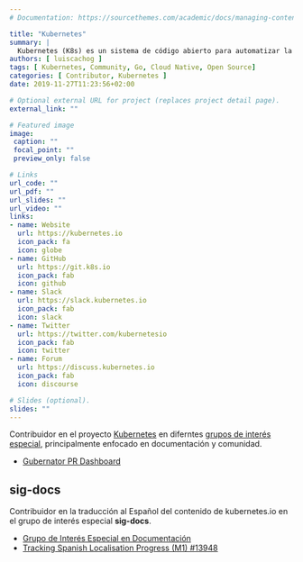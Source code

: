 ```yaml
---
# Documentation: https://sourcethemes.com/academic/docs/managing-content/

title: "Kubernetes"
summary: |
  Kubernetes (K8s) es un sistema de código abierto para automatizar la implementación, el escalamiento y la gestión de aplicaciones en contenedores.
authors: [ luiscachog ]
tags: [ Kubernetes, Community, Go, Cloud Native, Open Source]
categories: [ Contributor, Kubernetes ]
date: 2019-11-27T11:23:56+02:00

# Optional external URL for project (replaces project detail page).
external_link: ""

# Featured image
image:
 caption: ""
 focal_point: ""
 preview_only: false

# Links
url_code: ""
url_pdf: ""
url_slides: ""
url_video: ""
links:
- name: Website
  url: https://kubernetes.io
  icon_pack: fa
  icon: globe
- name: GitHub
  url: https://git.k8s.io
  icon_pack: fab
  icon: github
- name: Slack
  url: https://slack.kubernetes.io
  icon_pack: fab
  icon: slack
- name: Twitter
  url: https://twitter.com/kubernetesio
  icon_pack: fab
  icon: twitter
- name: Forum
  url: https://discuss.kubernetes.io
  icon_pack: fab
  icon: discourse

# Slides (optional).
slides: ""
---
```


Contribuidor en el proyecto [Kubernetes](https://kubernetes.io) en diferntes [grupos de interés especial](https://git.k8s.io/community/), principalmente enfocado en documentación y comunidad.

- [Gubernator PR Dashboard](https://gubernator.k8s.io/pr/luiscachog)

## sig-docs

Contribuidor en la traducción al Español del contenido de kubernetes.io en el grupo de interés especial **sig-docs**.

- [Grupo de Interés Especial en Documentación](https://git.k8s.io/community/sig-docs)
- [Tracking Spanish Localisation Progress (M1) #13948](https://github.com/kubernetes/website/issues/13948)
